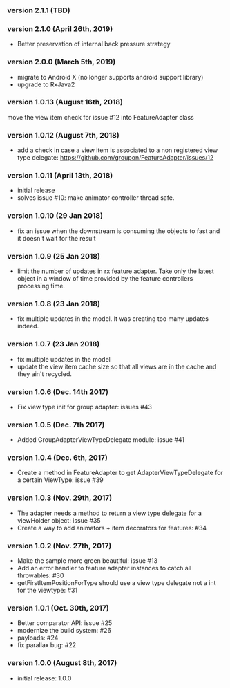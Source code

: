 ### version 2.1.1 (TBD)

### version 2.1.0 (April 26th, 2019)
* Better preservation of internal back pressure strategy

### version 2.0.0 (March 5th, 2019)
* migrate to Android X (no longer supports android support library)
* upgrade to RxJava2

### version 1.0.13 (August 16th, 2018)
move the view item check for issue #12 into FeatureAdapter class

### version 1.0.12 (August 7th, 2018)

* add a check in case a view item is associated to a non registered view type delegate:
https://github.com/groupon/FeatureAdapter/issues/12


### version 1.0.11 (April 13th, 2018)

* initial release
* solves issue #10: make animator controller thread safe.

### version 1.0.10 (29 Jan 2018)

* fix an issue when the downstream is consuming the objects to fast and it doesn't wait for the result

### version 1.0.9 (25 Jan 2018)

* limit the number of updates in rx feature adapter. Take only the latest object in a window of time provided by the feature controllers processing time.

### version 1.0.8 (23 Jan 2018)

* fix multiple updates in the model. It was creating too many updates indeed.

### version 1.0.7 (23 Jan 2018)

* fix multiple updates in the model
* update the view item cache size so that all views are in the cache and they ain't recycled.

### version 1.0.6 (Dec. 14th 2017)

* Fix view type init for group adapter: issues #43

### version 1.0.5 (Dec. 7th 2017)

* Added GroupAdapterViewTypeDelegate module: issue #41

### version 1.0.4 (Dec. 6th, 2017)

* Create a method in FeatureAdapter to get AdapterViewTypeDelegate for a certain ViewType: issue #39

### version 1.0.3 (Nov. 29th, 2017)

* The adapter needs a method to return a view type delegate for a viewHolder object: issue #35
* Create a way to add animators + item decorators for features: #34

### version 1.0.2 (Nov. 27th, 2017)

* Make the sample more green beautiful: issue #13
* Add an error handler to feature adapter instances to catch all throwables: #30
* getFirstItemPositionForType should use a view type delegate not a int for the viewtype: #31

### version 1.0.1 (Oct. 30th, 2017)

* Better comparator API: issue #25
* modernize the build system: #26
* payloads: #24
* fix parallax bug: #22

### version 1.0.0 (August 8th, 2017)

* initial release: 1.0.0
